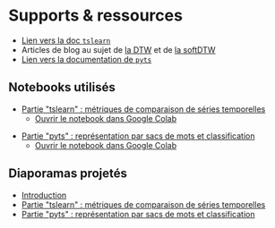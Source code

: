 # Supports & ressources

* [Lien vers la doc `tslearn`](https://tslearn.readthedocs.io)
* Articles de blog au sujet de [la DTW](https://rtavenar.github.io/blog/dtw.html) et de [la softDTW](https://rtavenar.github.io/blog/softdtw.html)
* [Lien vers la documentation de `pyts`](https://pyts.readthedocs.io/en/stable/)

## Notebooks utilisés

* [Partie "tslearn" : métriques de comparaison de séries temporelles](dtw.ipynb) 
    * [Ouvrir le notebook dans Google Colab](https://colab.research.google.com/github/tslearn-team/tutoriel-cap2023/blob/main/docs/assets/dtw.ipynb)

<!-- * [Partie "tslearn" : métriques de comparaison de séries temporelles (Corrigé)](dtw_solution.ipynb) 
    * [Ouvrir le notebook dans Google Colab](https://colab.research.google.com/github/tslearn-team/tutoriel-cap2023/blob/main/docs/assets/dtw_solution.ipynb) -->
* [Partie "pyts" : représentation par sacs de mots et classification](bag_of_words.ipynb)
    * [Ouvrir le notebook dans Google Colab](https://colab.research.google.com/github/tslearn-team/tutoriel-cap2023/blob/main/docs/assets/bag_of_words.ipynb)

## Diaporamas projetés

* [Introduction](intro.pdf)
* [Partie "tslearn" : métriques de comparaison de séries temporelles](dtw.pdf)
* [Partie "pyts" : représentation par sacs de mots et classification](bag_of_words.pdf)
